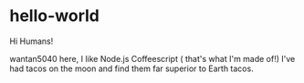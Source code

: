 # hello-world

Hi Humans!

wantan5040 here, I like Node.js Coffeescript ( that's what I'm made of!)
I've had tacos on the moon and find them far superior to Earth tacos.

